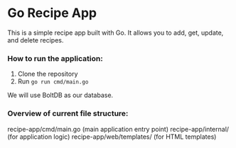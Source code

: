 # Go Recipe App

This is a simple recipe app built with Go. It allows you to add, get, update, and delete recipes.

### How to run the application:

1. Clone the repository
2. Run `go run cmd/main.go`

We will use BoltDB as our database.

### Overview of current file structure:

recipe-app/cmd/main.go (main application entry point)
recipe-app/internal/ (for application logic)
recipe-app/web/templates/ (for HTML templates)
